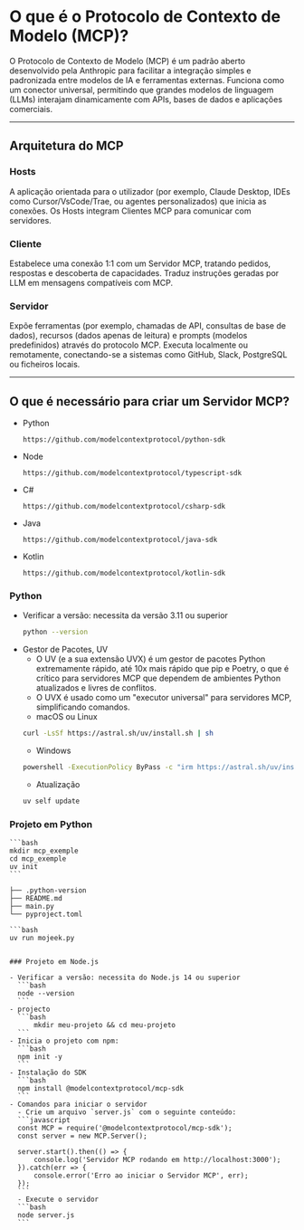 # O que é o Protocolo de Contexto de Modelo (MCP)?

O Protocolo de Contexto de Modelo (MCP) é um padrão aberto desenvolvido pela Anthropic para facilitar a integração simples e padronizada entre modelos de IA e ferramentas externas. Funciona como um conector universal, permitindo que grandes modelos de linguagem (LLMs) interajam dinamicamente com APIs, bases de dados e aplicações comerciais.

---

## Arquitetura do MCP

### Hosts
A aplicação orientada para o utilizador (por exemplo, Claude Desktop, IDEs como Cursor/VsCode/Trae, ou agentes personalizados) que inicia as conexões.
Os Hosts integram Clientes MCP para comunicar com servidores.

### Cliente
Estabelece uma conexão 1:1 com um Servidor MCP, tratando pedidos, respostas e descoberta de capacidades.
Traduz instruções geradas por LLM em mensagens compatíveis com MCP.

### Servidor
Expõe ferramentas (por exemplo, chamadas de API, consultas de base de dados), recursos (dados apenas de leitura) e prompts (modelos predefinidos) através do protocolo MCP.
Executa localmente ou remotamente, conectando-se a sistemas como GitHub, Slack, PostgreSQL ou ficheiros locais.

---

## O que é necessário para criar um Servidor MCP?

- Python 
    ```
    https://github.com/modelcontextprotocol/python-sdk
    ```
- Node
    ```
    https://github.com/modelcontextprotocol/typescript-sdk
    ```
- C#
    ```
    https://github.com/modelcontextprotocol/csharp-sdk
    ```

- Java
    ```
    https://github.com/modelcontextprotocol/java-sdk
    ```
- Kotlin
    ```
    https://github.com/modelcontextprotocol/kotlin-sdk
    ```

### Python 

- Verificar a versão: necessita da versão 3.11 ou superior
    ```bash
    python --version
    ```
- Gestor de Pacotes, UV 
    - O UV (e a sua extensão UVX) é um gestor de pacotes Python extremamente rápido, até 10x mais rápido que pip e Poetry, o que é crítico para servidores MCP que dependem de ambientes Python atualizados e livres de conflitos.
    - O UVX é usado como um "executor universal" para servidores MCP, simplificando comandos.
    - macOS ou Linux 
    ```bash
    curl -LsSf https://astral.sh/uv/install.sh | sh
    ```
    - Windows
    ```bash
    powershell -ExecutionPolicy ByPass -c "irm https://astral.sh/uv/install.ps1 | iex"
    ```
    - Atualização 
    ```bash
    uv self update
    ```

### Projeto em Python

    ```bash
    mkdir mcp_exemple
    cd mcp_exemple
    uv init
    ```

```.
├── .python-version
├── README.md
├── main.py
└── pyproject.toml
```

    ```bash
    uv run mojeek.py
  ```

### Projeto em Node.js

- Verificar a versão: necessita do Node.js 14 ou superior
    ```bash
    node --version
    ```
- projecto
    ```bash
        mkdir meu-projeto && cd meu-projeto
    ```
- Inicia o projeto com npm:
    ```bash
    npm init -y
    ```
- Instalação do SDK
    ```bash
    npm install @modelcontextprotocol/mcp-sdk
    ```
- Comandos para iniciar o servidor
    - Crie um arquivo `server.js` com o seguinte conteúdo:
    ```javascript
    const MCP = require('@modelcontextprotocol/mcp-sdk');
    const server = new MCP.Server();

    server.start().then(() => {
        console.log('Servidor MCP rodando em http://localhost:3000');
    }).catch(err => {
        console.error('Erro ao iniciar o Servidor MCP', err);
    });
    ```
    - Execute o servidor
    ```bash
    node server.js
    ```

